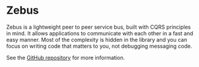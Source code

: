 # Zebus

Zebus is a lightweight peer to peer service bus, built with CQRS principles in mind. It allows applications to communicate with each other in a fast and easy manner. Most of the complexity is hidden in the library and you can focus on writing code that matters to you, not debugging messaging code.

See the [GitHub repository](https://github.com/Abc-Arbitrage/Zebus) for more information.
